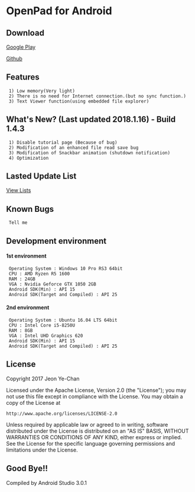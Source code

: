 # OpenPad for Android
## Download
[Google Play](https://play.google.com/store/apps/details?id=com.eskeptor.openTextViewer)

[Github](/Apk)
## Features
```
 1) Low memory(Very light)
 2) There is no need for Internet connection.(but no sync function.)
 3) Text Viewer function(using embedded file explorer)
```
## What's New? (Last updated 2018.1.16) - Build 1.4.3
```
 1) Disable tutorial page (Because of bug)
 2) Modification of an enhanced file read save bug
 3) Modification of Snackbar animation (shutdown notification)
 4) Optimization
```
## Lasted Update List
[View Lists](./UPDATE.md)
## Known Bugs
```
 Tell me
```
## Development environment
#### 1st environment
```
 Operating System : Windows 10 Pro RS3 64bit
 CPU : AMD Ryzen R5 1600
 RAM : 24GB
 VGA : Nvidia Geforce GTX 1050 2GB
 Android SDK(Min) : API 15
 Android SDK(Target and Compiled) : API 25
```
#### 2nd environment
```
 Operating System : Ubuntu 16.04 LTS 64bit
 CPU : Intel Core i5-8250U
 RAM : 8GB
 VGA : Intel UHD Graphics 620
 Android SDK(Min) : API 15
 Android SDK(Target and Compiled) : API 25
```
## License
Copyright 2017 Jeon Ye-Chan

Licensed under the Apache License, Version 2.0 (the "License");
you may not use this file except in compliance with the License.
You may obtain a copy of the License at
```
http://www.apache.org/licenses/LICENSE-2.0
```
Unless required by applicable law or agreed to in writing, software
distributed under the License is distributed on an "AS IS" BASIS,
WITHOUT WARRANTIES OR CONDITIONS OF ANY KIND, either express or implied.
See the License for the specific language governing permissions and
limitations under the License.
## Good Bye!!
Compiled by Android Studio 3.0.1
